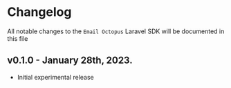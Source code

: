 # Changelog

All notable changes to the `Email Octopus` Laravel SDK will be documented in this file

## v0.1.0 - January 28th, 2023.

- Initial experimental release
